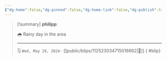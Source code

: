 ```yaml
---
{"dg-home":false,"dg-pinned":false,"dg-home-link":false,"dg-publish":true,"type":"blip","disabled rules":["yaml-title","yaml-title-alias","file-name-heading"],"title":"philipp on mastodon @ 2024-05-29","created-date":"2024-05-29T06:47:31","id":112523034715016660,"updated-date":"2025-05-02T08:50:44","dg-path":"blips/112523034715016662.md","permalink":"/blips/112523034715016662/","dgPassFrontmatter":true,"created":"2024-05-29T06:47:31","updated":"2025-05-02T08:50:44"}
---
```


> [!summary] **philipp**:
>
> 🌧️ Rainy day in the area
> - - -
>
> 🗓️ `Wed, May 29, 2024` · [[public/blips/112523034715016662\|🔗]]
{ #blip}

